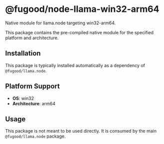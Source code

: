 # @fugood/node-llama-win32-arm64

Native module for llama.node targeting win32-arm64.

This package contains the pre-compiled native module for the specified platform and architecture.

## Installation

This package is typically installed automatically as a dependency of `@fugood/llama.node`.

## Platform Support

- **OS**: win32
- **Architecture**: arm64


## Usage

This package is not meant to be used directly. It is consumed by the main `@fugood/llama.node` package.
